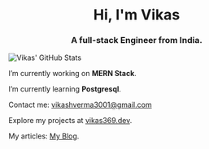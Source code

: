<h1 align="center">Hi, I'm Vikas</h1>
<h3 align="center">A full-stack Engineer from India.</h3>

![Vikas' GitHub Stats](https://github-readme-stats.vercel.app/api?username=Vi369&show_icons=true&theme=radical)

I’m currently working on **MERN Stack**.

I’m currently learning **Postgresql**.

Contact me: [vikashverma3001@gmail.com](mailto:vikashverma3001@gmail.com)

Explore my projects at [vikas369.dev](https://vikas369.dev).

My articles: [My Blog](https://vikas369.dev/blog).

